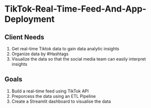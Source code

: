 # TikTok-Real-Time-Feed-And-App-Deployment

## Client Needs
1. Get real-time Tiktok data to gain data analytic insights
2. Organize data by #Hashtags
3. Visualize the data so that the social media team can easily interpret insights 

## Goals
1. Build a real-time feed using TikTok API
2. Preporcess the data using an ETL Pipeline
3. Create a Streamlit dashboard to visualise the data
